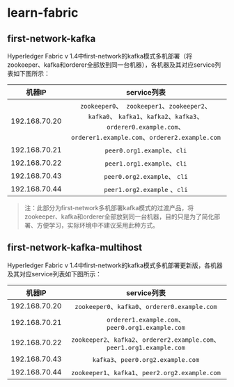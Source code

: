 # learn-fabric

## first-network-kafka

Hyperledger Fabric v 1.4中first-network的kafka模式多机部署（将zookeeper、kafka和orderer全部放到同一台机器），各机器及其对应service列表如下图所示：

|    机器IP     |                         service列表                          |
| :-----------: | :----------------------------------------------------------: |
| 192.168.70.20 | `zookeeper0`、` zookeeper1`、`zookeeper2`、`kafka0`、 `kafka1`、`kafka2`、`kafka3`、`orderer0.example.com`、`orderer1.example.com`、`orderer2.example.com` |
| 192.168.70.21 |                 `peer0.org1.example`、`cli`                  |
| 192.168.70.22 |                 `peer1.org1.example`、`cli`                  |
| 192.168.70.43 |                 `peer0.org2.example`、 `cli`                 |
| 192.168.70.44 |                 `peer1.org2.example` 、`cli`                 |

> 注：此部分为first-network多机部署kafka模式的过渡产品，将zookeeper、kafka和orderer全部放到同一台机器，目的只是为了简化部署、方便学习，实际环境中不建议采用此种方式。

## first-network-kafka-multihost

Hyperledger Fabric v 1.4中first-network的kafka模式多机部署更新版，各机器及其对应service列表如下图所示：

|    机器IP     |                         service列表                          |
| :-----------: | :----------------------------------------------------------: |
| 192.168.70.20 |        `zookeeper0`、`kafka0`、`orderer0.example.com`        |
| 192.168.70.21 |       `orderer1.example.com`、`peer0.org1.example.com`       |
| 192.168.70.22 | `zookeeper2`、`kafka2`、`orderer2.example.com`、`peer1.org1.example.com` |
| 192.168.70.43 |              `kafka3`、`peer0.org2.example.com`              |
| 192.168.70.44 |       `zookeeper1`、`kafka1`、`peer2.org2.example.com`       |

